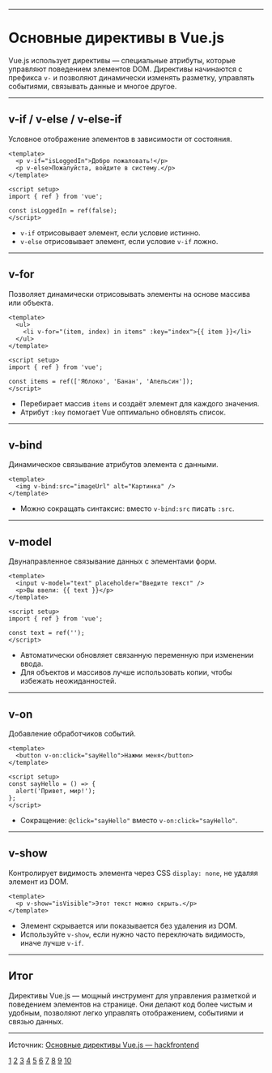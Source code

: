 
---

# Основные директивы в Vue.js

Vue.js использует директивы — специальные атрибуты, которые управляют поведением элементов DOM. Директивы начинаются с префикса `v-` и позволяют динамически изменять разметку, управлять событиями, связывать данные и многое другое.

---

## v-if / v-else / v-else-if

Условное отображение элементов в зависимости от состояния.

```vue
<template>
  <p v-if="isLoggedIn">Добро пожаловать!</p>
  <p v-else>Пожалуйста, войдите в систему.</p>
</template>

<script setup>
import { ref } from 'vue';

const isLoggedIn = ref(false);
</script>
```

- `v-if` отрисовывает элемент, если условие истинно.
- `v-else` отрисовывает элемент, если условие `v-if` ложно.

---

## v-for

Позволяет динамически отрисовывать элементы на основе массива или объекта.

```vue
<template>
  <ul>
    <li v-for="(item, index) in items" :key="index">{{ item }}</li>
  </ul>
</template>

<script setup>
import { ref } from 'vue';

const items = ref(['Яблоко', 'Банан', 'Апельсин']);
</script>
```

- Перебирает массив `items` и создаёт элемент для каждого значения.
- Атрибут `:key` помогает Vue оптимально обновлять список.

---

## v-bind

Динамическое связывание атрибутов элемента с данными.

```vue
<template>
  <img v-bind:src="imageUrl" alt="Картинка" />
</template>
```

- Можно сокращать синтаксис: вместо `v-bind:src` писать `:src`.

---

## v-model

Двунаправленное связывание данных с элементами форм.

```vue
<template>
  <input v-model="text" placeholder="Введите текст" />
  <p>Вы ввели: {{ text }}</p>
</template>

<script setup>
import { ref } from 'vue';

const text = ref('');
</script>
```

- Автоматически обновляет связанную переменную при изменении ввода.
- Для объектов и массивов лучше использовать копии, чтобы избежать неожиданностей.

---

## v-on

Добавление обработчиков событий.

```vue
<template>
  <button v-on:click="sayHello">Нажми меня</button>
</template>

<script setup>
const sayHello = () => {
  alert('Привет, мир!');
};
</script>
```

- Сокращение: `@click="sayHello"` вместо `v-on:click="sayHello"`.

---

## v-show

Контролирует видимость элемента через CSS `display: none`, не удаляя элемент из DOM.

```vue
<template>
  <p v-show="isVisible">Этот текст можно скрыть.</p>
</template>
```

- Элемент скрывается или показывается без удаления из DOM.
- Используйте `v-show`, если нужно часто переключать видимость, иначе лучше `v-if`.

---

## Итог

Директивы Vue.js — мощный инструмент для управления разметкой и поведением элементов на странице. Они делают код более чистым и удобным, позволяют легко управлять отображением, событиями и связью данных.

---

Источник: [Основные директивы Vue.js — hackfrontend](https://www.hackfrontend.com/docs/vue/main-directives)

[1](https://ru.vuejs.org/api/built-in-directives)
[2](https://ru.vuejs.org/guide/reusability/custom-directives.html)
[3](https://webdevnet.ru/razbiraem-directivy-vue-js/)
[4](https://purpleschool.ru/knowledge-base/article/directives)
[5](https://purpleschool.ru/knowledge-base/article/directives-extended)
[6](https://foxminded.ua/ru/direktivi-vue/)
[7](https://solvit.space/roadmaps/17/topics/13/units/35)
[8](https://fructcode.com/ru/blog/vuejs-what-is-v-for-directive/)
[9](https://webhamster.ru/mytetrashare/index/mtb339/1519455766me6isn23ve)
[10](https://unetway.com/tutorial/polzovatelskie-direktivy)
